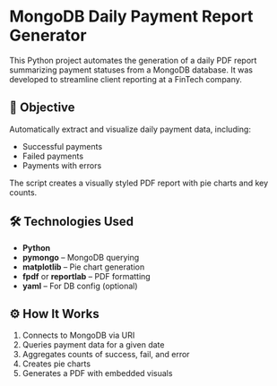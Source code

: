 

#  MongoDB Daily Payment Report Generator

This Python project automates the generation of a daily PDF report summarizing payment statuses from a MongoDB database. It was developed to streamline client reporting at a FinTech company.

## 📌 Objective

Automatically extract and visualize daily payment data, including:
-  Successful payments
-  Failed payments
-  Payments with errors

The script creates a visually styled PDF report with pie charts and key counts.

## 🛠 Technologies Used

- **Python**
- **pymongo** – MongoDB querying
- **matplotlib** – Pie chart generation
- **fpdf** or **reportlab** – PDF formatting
- **yaml** – For DB config (optional)

## ⚙️ How It Works

1. Connects to MongoDB via URI
2. Queries payment data for a given date
3. Aggregates counts of success, fail, and error
4. Creates pie charts
5. Generates a PDF with embedded visuals


